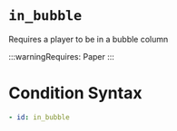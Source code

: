 # `in_bubble`

Requires a player to be in a bubble column

:::warningRequires:
Paper
:::

# Condition Syntax
```yaml
- id: in_bubble
```
